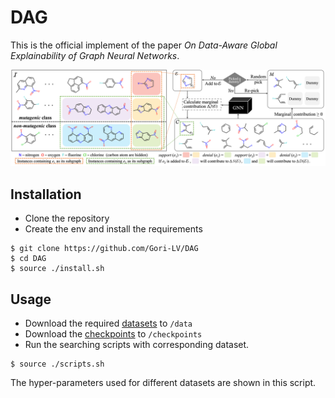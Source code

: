# DAG

This is the official implement of the paper _On Data-Aware Global Explainability of Graph Neural Networks_.

[//]: # (![our_work]&#40;/intro_eg.png&#41;)
<p align="center">
  <img src="https://github.com/Gori-LV/DAG/blob/main/workflow.png" />
</p>

[//]: # ([On Explainability of Graph Neural Networks via Subgraph Explorations]&#40;https://arxiv.org/abs/2102.05152&#41;)


## Installation
* Clone the repository 
* Create the env and install the requirements

```shell script
$ git clone https://github.com/Gori-LV/DAG
$ cd DAG
$ source ./install.sh
```

## Usage
* Download the required [datasets](https://hkustconnect-my.sharepoint.com/:f:/g/personal/glvab_connect_ust_hk/EqFR8NjD49tLtPp9TgicvjQBxkj_15wDT4D2fdrJ6Adx2A?e=P9NeHI) to `/data`
* Download the [checkpoints](https://hkustconnect-my.sharepoint.com/:f:/g/personal/glvab_connect_ust_hk/EscGZSmy_W9KpSWE-cxk6yQB2_g3RYvO-LypseIN-X8Ngg) to `/checkpoints`
* Run the searching scripts with corresponding dataset.
```shell script
$ source ./scripts.sh
``` 
The hyper-parameters used for different datasets are shown in this script.


<!-- ## Examples
Run `*.ipynb` files in Jupyter Notebook or Jupyter Lab.  We provide examples on how to use DAG to explain individual instances, and show the semantic meanings of output explanation in DBLP, IMDB and MUTAG dataset, respectively. -->